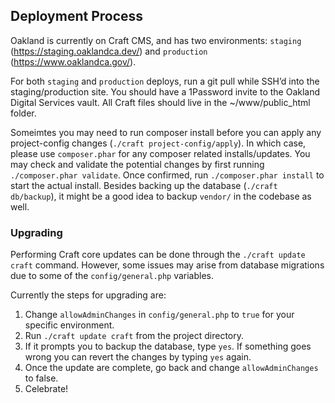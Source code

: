 ## Deployment Process

Oakland is currently on Craft CMS, and has two environments: `staging` (https://staging.oaklandca.dev/) and `production` (https://www.oaklandca.gov/). 

For both `staging` and `production` deploys, run a git pull while SSH’d into the staging/production site. You should have a 1Password invite to the Oakland Digital Services vault. All Craft files should live in the ~/www/public_html folder.

Someimtes you may need to run composer install before you can apply any project-config changes (`./craft project-config/apply`). In which case, please use `composer.phar` for any composer related installs/updates. You may check and validate the potential changes by first running `./composer.phar validate`. Once confirmed, run `./composer.phar install` to start the actual install. Besides backing up the database (`./craft db/backup`), it might be a good idea to backup `vendor/` in the codebase as well. 

### Upgrading

Performing Craft core updates can be done through the `./craft update craft` command. However, some issues may arise from database migrations due to some of the `config/general.php` variables.

Currently the steps for upgrading are:

1. Change `allowAdminChanges` in `config/general.php` to `true` for your specific environment.
2. Run `./craft update craft` from the project directory.
3. If it prompts you to backup the database, type `yes`. If something goes wrong you can revert the changes by typing `yes` again.
4. Once the update are complete, go back and change `allowAdminChanges` to false.
5. Celebrate!